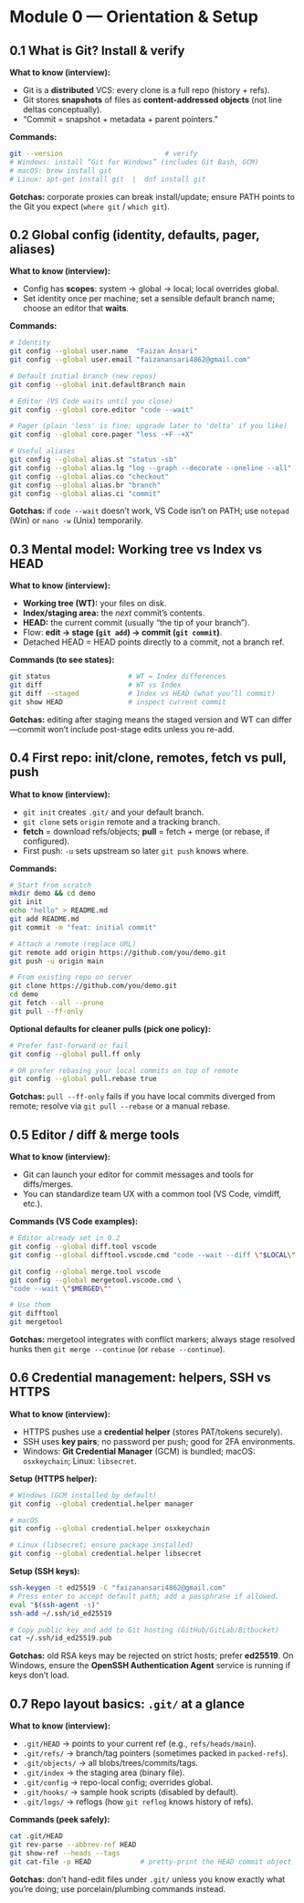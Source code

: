 # Module 0 — Orientation & Setup

## 0.1 What is Git? Install & verify

**What to know (interview):**

- Git is a **distributed** VCS: every clone is a full repo (history + refs).
- Git stores **snapshots** of files as **content-addressed objects** (not line deltas conceptually).
- “Commit = snapshot + metadata + parent pointers.”

**Commands:**

```bash
git --version                         # verify
# Windows: install “Git for Windows” (includes Git Bash, GCM)
# macOS: brew install git
# Linux: apt-get install git  |  dnf install git
```

**Gotchas:** corporate proxies can break install/update; ensure PATH points to the Git you expect (`where git` / `which git`).

## 0.2 Global config (identity, defaults, pager, aliases)

**What to know (interview):**

- Config has **scopes**: system → global → local; local overrides global.
- Set identity once per machine; set a sensible default branch name; choose an editor that **waits**.

**Commands:**

```bash
# Identity
git config --global user.name  "Faizan Ansari"
git config --global user.email "faizanansari4862@gmail.com"

# Default initial branch (new repos)
git config --global init.defaultBranch main

# Editor (VS Code waits until you close)
git config --global core.editor "code --wait"

# Pager (plain 'less' is fine; upgrade later to 'delta' if you like)
git config --global core.pager "less -+F -+X"

# Useful aliases
git config --global alias.st "status -sb"
git config --global alias.lg "log --graph --decorate --oneline --all"
git config --global alias.co "checkout"
git config --global alias.br "branch"
git config --global alias.ci "commit"
```

**Gotchas:** if `code --wait` doesn’t work, VS Code isn’t on PATH; use `notepad` (Win) or `nano -w` (Unix) temporarily.

## 0.3 Mental model: Working tree vs Index vs HEAD

**What to know (interview):**

- **Working tree (WT):** your files on disk.
- **Index/staging area:** the _next_ commit’s contents.
- **HEAD:** the current commit (usually “the tip of your branch”).
- Flow: **edit → stage (`git add`) → commit (`git commit`)**.
- Detached HEAD = HEAD points directly to a commit, not a branch ref.

**Commands (to see states):**

```bash
git status                   # WT ↔ Index differences
git diff                     # WT vs Index
git diff --staged            # Index vs HEAD (what you’ll commit)
git show HEAD                # inspect current commit
```

**Gotchas:** editing after staging means the staged version and WT can differ—commit won’t include post-stage edits unless you re-add.

## 0.4 First repo: init/clone, remotes, fetch vs pull, push

**What to know (interview):**

- `git init` creates `.git/` and your default branch.
- `git clone` sets `origin` remote and a tracking branch.
- **fetch** = download refs/objects; **pull** = fetch + merge (or rebase, if configured).
- First push: `-u` sets upstream so later `git push` knows where.

**Commands:**

```bash
# Start from scratch
mkdir demo && cd demo
git init
echo "hello" > README.md
git add README.md
git commit -m "feat: initial commit"

# Attach a remote (replace URL)
git remote add origin https://github.com/you/demo.git
git push -u origin main

# From existing repo on server
git clone https://github.com/you/demo.git
cd demo
git fetch --all --prune
git pull --ff-only
```

**Optional defaults for cleaner pulls (pick one policy):**

```bash
# Prefer fast-forward or fail
git config --global pull.ff only

# OR prefer rebasing your local commits on top of remote
git config --global pull.rebase true
```

**Gotchas:** `pull --ff-only` fails if you have local commits diverged from remote; resolve via `git pull --rebase` or a manual rebase.

## 0.5 Editor / diff & merge tools

**What to know (interview):**

- Git can launch your editor for commit messages and tools for diffs/merges.
- You can standardize team UX with a common tool (VS Code, vimdiff, etc.).

**Commands (VS Code examples):**

```bash
# Editor already set in 0.2
git config --global diff.tool vscode
git config --global difftool.vscode.cmd "code --wait --diff \"$LOCAL\" \"$REMOTE\""

git config --global merge.tool vscode
git config --global mergetool.vscode.cmd \
"code --wait \"$MERGED\""

# Use them
git difftool
git mergetool
```

**Gotchas:** mergetool integrates with conflict markers; always stage resolved hunks then `git merge --continue` (or `rebase --continue`).

## 0.6 Credential management: helpers, SSH vs HTTPS

**What to know (interview):**

- HTTPS pushes use a **credential helper** (stores PAT/tokens securely).
- SSH uses **key pairs**; no password per push; good for 2FA environments.
- Windows: **Git Credential Manager** (GCM) is bundled; macOS: `osxkeychain`; Linux: `libsecret`.

**Setup (HTTPS helper):**

```bash
# Windows (GCM installed by default)
git config --global credential.helper manager

# macOS
git config --global credential.helper osxkeychain

# Linux (libsecret; ensure package installed)
git config --global credential.helper libsecret
```

**Setup (SSH keys):**

```bash
ssh-keygen -t ed25519 -C "faizanansari4862@gmail.com"
# Press enter to accept default path; add a passphrase if allowed.
eval "$(ssh-agent -s)"
ssh-add ~/.ssh/id_ed25519

# Copy public key and add to Git hosting (GitHub/GitLab/Bitbucket)
cat ~/.ssh/id_ed25519.pub
```

**Gotchas:** old RSA keys may be rejected on strict hosts; prefer **ed25519**. On Windows, ensure the **OpenSSH Authentication Agent** service is running if keys don’t load.

## 0.7 Repo layout basics: `.git/` at a glance

**What to know (interview):**

- `.git/HEAD` → points to your current ref (e.g., `refs/heads/main`).
- `.git/refs/` → branch/tag pointers (sometimes packed in `packed-refs`).
- `.git/objects/` → all blobs/trees/commits/tags.
- `.git/index` → the staging area (binary file).
- `.git/config` → repo-local config; overrides global.
- `.git/hooks/` → sample hook scripts (disabled by default).
- `.git/logs/` → reflogs (how `git reflog` knows history of refs).

**Commands (peek safely):**

```bash
cat .git/HEAD
git rev-parse --abbrev-ref HEAD
git show-ref --heads --tags
git cat-file -p HEAD            # pretty-print the HEAD commit object
```

**Gotchas:** don’t hand-edit files under `.git/` unless you know exactly what you’re doing; use porcelain/plumbing commands instead.
